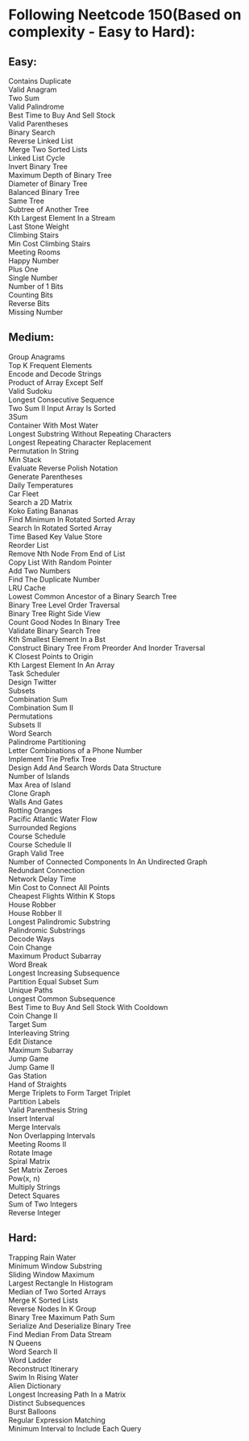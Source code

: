 # Following Neetcode 150(Based on complexity - Easy to Hard):

## Easy:
Contains Duplicate   	
Valid Anagram   	
Two Sum   	
Valid Palindrome   	
Best Time to Buy And Sell Stock   	
Valid Parentheses   	
Binary Search   	
Reverse Linked List   	
Merge Two Sorted Lists   	
Linked List Cycle   	
Invert Binary Tree   	
Maximum Depth of Binary Tree   	
Diameter of Binary Tree   	
Balanced Binary Tree   	
Same Tree   	
Subtree of Another Tree   	
Kth Largest Element In a Stream   	
Last Stone Weight   	
Climbing Stairs   	
Min Cost Climbing Stairs   	
Meeting Rooms   	
Happy Number   	
Plus One   	
Single Number   	
Number of 1 Bits   	
Counting Bits   	
Reverse Bits   	
Missing Number   

## Medium:
Group Anagrams   	
Top K Frequent Elements   	
Encode and Decode Strings   	
Product of Array Except Self   	
Valid Sudoku   	
Longest Consecutive Sequence   	
Two Sum II Input Array Is Sorted   	
3Sum   	
Container With Most Water   	
Longest Substring Without Repeating Characters   	
Longest Repeating Character Replacement   	
Permutation In String   	
Min Stack   	
Evaluate Reverse Polish Notation   	
Generate Parentheses   	
Daily Temperatures   	
Car Fleet   	
Search a 2D Matrix   	
Koko Eating Bananas   	
Find Minimum In Rotated Sorted Array   	
Search In Rotated Sorted Array   	
Time Based Key Value Store   	
Reorder List   	
Remove Nth Node From End of List   	
Copy List With Random Pointer   	
Add Two Numbers   	
Find The Duplicate Number   	
LRU Cache   	
Lowest Common Ancestor of a Binary Search Tree   	
Binary Tree Level Order Traversal   	
Binary Tree Right Side View   	
Count Good Nodes In Binary Tree   	
Validate Binary Search Tree   	
Kth Smallest Element In a Bst   	
Construct Binary Tree From Preorder And Inorder Traversal   	
K Closest Points to Origin   	
Kth Largest Element In An Array   	
Task Scheduler   	
Design Twitter   	
Subsets   	
Combination Sum   	
Combination Sum II   	
Permutations   	
Subsets II   	
Word Search   	
Palindrome Partitioning   	
Letter Combinations of a Phone Number   	
Implement Trie Prefix Tree   	
Design Add And Search Words Data Structure   	
Number of Islands   	
Max Area of Island   	
Clone Graph   	
Walls And Gates   	
Rotting Oranges   	
Pacific Atlantic Water Flow   	
Surrounded Regions   	
Course Schedule   	
Course Schedule II   	
Graph Valid Tree   	
Number of Connected Components In An Undirected Graph   	
Redundant Connection   	
Network Delay Time   	
Min Cost to Connect All Points   	
Cheapest Flights Within K Stops   	
House Robber   	
House Robber II   	
Longest Palindromic Substring   	
Palindromic Substrings   	
Decode Ways   	
Coin Change   	
Maximum Product Subarray   	
Word Break   	
Longest Increasing Subsequence   	
Partition Equal Subset Sum   	
Unique Paths   	
Longest Common Subsequence   	
Best Time to Buy And Sell Stock With Cooldown   	
Coin Change II   	
Target Sum   	
Interleaving String   	
Edit Distance   	
Maximum Subarray   	
Jump Game   	
Jump Game II   	
Gas Station   	
Hand of Straights   	
Merge Triplets to Form Target Triplet   	
Partition Labels   	
Valid Parenthesis String   	
Insert Interval   	
Merge Intervals   	
Non Overlapping Intervals   	
Meeting Rooms II   	
Rotate Image   	
Spiral Matrix   	
Set Matrix Zeroes   	
Pow(x, n)   	
Multiply Strings   	
Detect Squares   	
Sum of Two Integers   	
Reverse Integer   	

## Hard:
Trapping Rain Water   	
Minimum Window Substring   	
Sliding Window Maximum   	
Largest Rectangle In Histogram   	
Median of Two Sorted Arrays   	
Merge K Sorted Lists   	
Reverse Nodes In K Group   	
Binary Tree Maximum Path Sum   	
Serialize And Deserialize Binary Tree   	
Find Median From Data Stream   	
N Queens   	
Word Search II   	
Word Ladder   	
Reconstruct Itinerary   	
Swim In Rising Water   	
Alien Dictionary   	
Longest Increasing Path In a Matrix   	
Distinct Subsequences   	
Burst Balloons   	
Regular Expression Matching   	
Minimum Interval to Include Each Query   	
